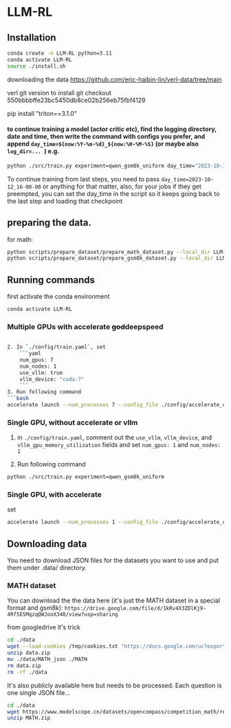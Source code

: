# LLM-RL

## Installation

```bash
conda create -n LLM-RL python=3.11
conda activate LLM-RL
source ./install.sh
``` 

downloading the data
https://github.com/eric-haibin-lin/verl-data/tree/main

verl git version to install
git checkout 550bbbbffe23bc5450db8ce02b256eb75fbf4129

pip install "triton==3.1.0"


#### to continue training a model (actor critic etc), find the logging directory, date and time, then write the command with configs you prefer, and append `day_time=${now:%Y-%m-%d}_${now:%H-%M-%S}` (or maybe also `log_dir=... `) e.g.
```bash
python ./src/train.py experiment=qwen_gsm8k_uniform day_time="2023-10-12_16-00-00" log_dir=./logs/progressive_rl_ppo_on_gsm8k_Qwen2.5-0.5B-Instruct
```

To continue training from last steps, you need to pass `day_time=2023-10-12_16-00-00` or anything for that matter, also, for your jobs if they get preempted, you can set the day_time in the script so it 
keeps going back to the last step and loading that checkpoint


## preparing the data.

for math:
```bash
python scripts/prepare_dataset/prepare_math_dataset.py --local_dir LLM-RL/data/verl-data/math
python scripts/prepare_dataset/prepare_gsm8k_dataset.py --local_dir LLM-RL/data/verl-data/gsm8k
```



## Running commands

first activate the conda environment
```bash
conda activate LLM-RL
```

### Multiple GPUs with accelerate <s>god</s>deepspeed
```bash

2. In `./config/train.yaml`, set 
    ```yaml
    num_gpus: 7
    num_nodes: 1
    use_vllm: true
    vllm_device: "cuda:7"
    ``` 
3. Run following command
```bash
accelerate launch --num_processes 7 --config_file ./config/accelerate_deepspeed_zero3_config.yaml ./src/train.py experiment=qwen_gsm8k_uniform
```

### Single GPU, without accelerate or vllm

1. in `./config/train.yaml`, comment out the `use_vllm`, `vllm_device`, and `vllm_gpu_memory_utilization` fields and set `num_gpus: 1` and `num_nodes: 1`

2. Run following command
```bash
python ./src/train.py experiment=qwen_gsm8k_uniform
```


### Single GPU, with accelerate

set 

```bash
accelerate launch --num_processes 1 --config_file ./config/accelerate_deepspeed_zero3.yaml ./src/train.py experiment=qwen_gsm8k_uniform
```

## Downloading data

You need to download JSON files for the datasets you want to use and put them under .data/ directory.
### MATH dataset

You can download the the data here (it's just the MATH dataset in a special format and gsm8k): 
`https://drive.google.com/file/d/1kRv4X3ZDlKj9-4Rf5E5MqzqQWJooX340/view?usp=sharing`

from googledrive it's trick
```bash
cd ./data
wget --load-cookies /tmp/cookies.txt "https://docs.google.com/uc?export=download&confirm=$(wget --quiet --save-cookies /tmp/cookies.txt --keep-session-cookies --no-check-certificate 'https://docs.google.com/uc?export=download&id=1kRv4X3ZDlKj9-4Rf5E5MqzqQWJooX340' -O- | sed -rn 's/.*confirm=([0-9A-Za-z_]+).*/\1\n/p')&id=1kRv4X3ZDlKj9-4Rf5E5MqzqQWJooX340" -O data.zip && rm -rf /tmp/cookies.txt
unzip data.zip
mv ./data/MATH_json ./MATH
rm data.zip
rm -rf ./data
```

It's also publicly available here but needs to be processed. Each question is one single JSON file...
```bash
cd ./data
wget https://www.modelscope.cn/datasets/opencompass/competition_math/resolve/master/data/MATH.zip 
unzip MATH.zip
```
